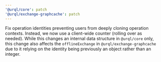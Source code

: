 ```yaml
---
'@urql/core': patch
'@urql/exchange-graphcache': patch
---
```


Fix operation identities preventing users from deeply cloning operation contexts. Instead, we now use a client-wide counter (rolling over as needed).
While this changes an internal data structure in `@urql/core` only, this change also affects the `offlineExchange` in `@urql/exchange-graphcache` due to it relying on the identity being previously an object rather than an integer.
